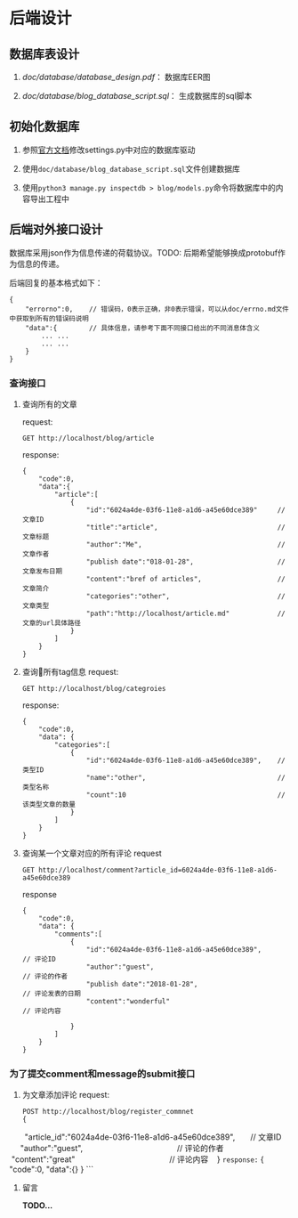 # 后端设计

## 数据库表设计

1. *doc/database/database_design.pdf*：        数据库EER图

1. *doc/database/blog_database_script.sql*：   生成数据库的sql脚本

## 初始化数据库

1. 参照[官方文档](https://docs.djangoproject.com/en/1.11/ref/databases/)修改settings.py中对应的数据库驱动

1. 使用`doc/database/blog_database_script.sql`文件创建数据库

1. 使用`python3 manage.py inspectdb > blog/models.py`命令将数据库中的内容导出工程中

## 后端对外接口设计
数据库采用json作为信息传递的荷载协议。TODO: 后期希望能够换成protobuf作为信息的传递。

后端回复的基本格式如下：
```
{
    "errorno":0,    // 错误码，0表示正确，非0表示错误，可以从doc/errno.md文件中获取到所有的错误码说明
    "data":{        // 具体信息，请参考下面不同接口给出的不同消息体含义
        ... ...
        ... ...
    }
}
```

### 查询接口
1. 查询所有的文章

    request:
    ```
    GET http://localhost/blog/article
    ```
    response:
    ```
    {
        "code":0,
        "data":{
            "article":[
                {
                    "id":"6024a4de-03f6-11e8-a1d6-a45e60dce389"     // 文章ID
                    "title":"article",                              // 文章标题
                    "author":"Me",                                  // 文章作者
                    "publish date":"018-01-28",                     // 文章发布日期
                    "content":"bref of articles",                   // 文章简介
                    "categories":"other",                           // 文章类型
                    "path":"http://localhost/article.md"            // 文章的url具体路径
                }
            ]
        }
    }
    ```

1. 查询所有tag信息
    request:
    ```
    GET http://localhost/blog/categroies
    ```

    response:
    ```
    {
        "code":0,
        "data": {
            "categories":[
                {
                    "id":"6024a4de-03f6-11e8-a1d6-a45e60dce389",    // 类型ID
                    "name":"other",                                 // 类型名称
                    "count":10                                      // 该类型文章的数量
                }
            ]
        }
    }
    ```

1. 查询某一个文章对应的所有评论
    request
    ```
    GET http://localhost/comment?article_id=6024a4de-03f6-11e8-a1d6-a45e60dce389
    ```
    response
    ```
    {
        "code":0,
        "data": {
            "comments":[
                {
                    "id":"6024a4de-03f6-11e8-a1d6-a45e60dce389",        // 评论ID
                    "author":"guest",                                   // 评论的作者
                    "publish date":"2018-01-28",                        // 评论发表的日期
                    "content":"wonderful"                               // 评论内容

                }
            ]
        }
    }
    ```

### 为了提交comment和message的submit接口
1. 为文章添加评论
    request:
    ```
    POST http://localhost/blog/register_commnet
    {
        "article_id":"6024a4de-03f6-11e8-a1d6-a45e60dce389",        // 文章ID
        "author":"guest",                                           // 评论的作者
        "content":"great"                                           // 评论内容
    }
    ```
    response:
    ```
    {
        "code":0,
        "data":{}
    }
    ```

1. 留言

    <strong>TODO...</strong>
    
